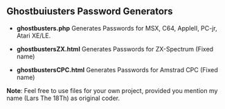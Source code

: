 Ghostbuiusters Password Generators
-
- **ghostbusters.php**
Generates Passwords for MSX, C64, AppleII, PC-jr, Atari XE/LE.  

- **ghostbustersZX.html**
Generates Passwords for ZX-Spectrum (Fixed name)

- **ghostbustersCPC.html**
Generates Passwords for Amstrad CPC (Fixed name)

**Note**:
Feel free to use files for your own project, provided you mention my name (Lars The 18Th) as original coder.
